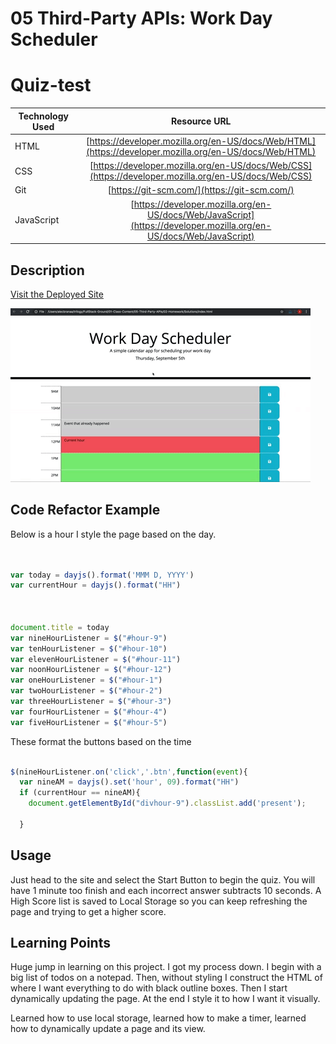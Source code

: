 # 05 Third-Party APIs: Work Day Scheduler
# Quiz-test

| Technology Used         | Resource URL           | 
| ------------- |:-------------:| 
| HTML    | [https://developer.mozilla.org/en-US/docs/Web/HTML](https://developer.mozilla.org/en-US/docs/Web/HTML) | 
| CSS     | [https://developer.mozilla.org/en-US/docs/Web/CSS](https://developer.mozilla.org/en-US/docs/Web/CSS)      |   
| Git | [https://git-scm.com/](https://git-scm.com/)     |    
| JavaScript | [https://developer.mozilla.org/en-US/docs/Web/JavaScript](https://developer.mozilla.org/en-US/docs/Web/JavaScript)     

## Description 

[Visit the Deployed Site](https://bdalberson.github.io/Quiz-test/)

![plot](./Assets/05-third-party-apis-homework-demo.gif)

## Code Refactor Example

Below is a hour I style the page based on the day.  

```javascript


var today = dayjs().format('MMM D, YYYY')
var currentHour = dayjs().format("HH")



document.title = today
var nineHourListener = $("#hour-9")
var tenHourListener = $("#hour-10")
var elevenHourListener = $("#hour-11")
var noonHourListener = $("#hour-12")
var oneHourListener = $("#hour-1")
var twoHourListener = $("#hour-2")
var threeHourListener = $("#hour-3")
var fourHourListener = $("#hour-4")
var fiveHourListener = $("#hour-5")


```

These format the buttons based on the time

```javascript

$(nineHourListener.on('click','.btn',function(event){
  var nineAM = dayjs().set('hour', 09).format("HH")
  if (currentHour == nineAM){
    document.getElementById("divhour-9").classList.add('present');

  }

```


## Usage 

Just head to the site and select the Start Button to begin the quiz.  You will have 1 minute too finish and each incorrect answer subtracts 10 seconds. A High Score list is saved to Local Storage so you can keep refreshing the page and trying to get a higher score. 

## Learning Points 


Huge jump in learning on this project.  I got my process down.  I begin with a big list of todos on a notepad.  Then, without styling I construct the HTML of where I want everything to do with black outline boxes.  Then I start dynamically updating the page. At the end I style it to how I want it visually.  

Learned how to use local storage, learned how to make a timer, learned how to dynamically update a page and its view. 

